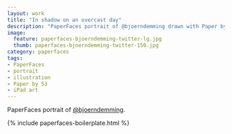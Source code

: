 ```yaml
---
layout: work
title: "In shadow on an overcast day"
description: "PaperFaces portrait of @bjoerndemming drawn with Paper by 53 on an iPad."
image: 
  feature: paperfaces-bjoerndemming-twitter-lg.jpg
  thumb: paperfaces-bjoerndemming-twitter-150.jpg
category: paperfaces
tags: 
- PaperFaces
- portrait
- illustration
- Paper by 53
- iPad art
---
```


PaperFaces portrait of [@bjoerndemming](http://twitter.com/bjoerndemming).

{% include paperfaces-boilerplate.html %}
